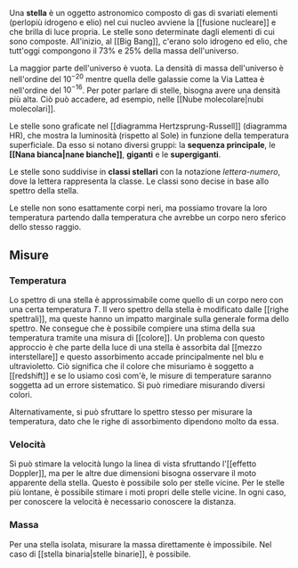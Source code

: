 Una **stella** è un oggetto astronomico composto di gas di svariati elementi (perlopiù idrogeno e elio) nel cui nucleo avviene la [[fusione nucleare]] e che brilla di luce propria. Le stelle sono determinate dagli elementi di cui sono composte. All'inizio, al [[Big Bang]], c'erano solo idrogeno ed elio, che tutt'oggi compongono il 73% e 25% della massa dell'universo.

La maggior parte dell'universo è vuota. La densità di massa dell'universo è nell'ordine del $10^{-20}$ mentre quella delle galassie come la Via Lattea è nell'ordine del $10^{-16}$. Per poter parlare di stelle, bisogna avere una densità più alta. Ciò può accadere, ad esempio, nelle [[Nube molecolare|nubi molecolari]].

Le stelle sono graficate nel [[diagramma Hertzsprung-Russell]] (diagramma HR), che mostra la luminosità (rispetto al Sole) in funzione della temperatura superficiale. Da esso si notano diversi gruppi: la **sequenza principale**, le **[[Nana bianca|nane bianche]]**, **giganti** e le **supergiganti**.

Le stelle sono suddivise in **classi stellari** con la notazione *lettera-numero*, dove la lettera rappresenta la classe. Le classi sono decise in base allo spettro della stella.

Le stelle non sono esattamente corpi neri, ma possiamo trovare la loro temperatura partendo dalla temperatura che avrebbe un corpo nero sferico dello stesso raggio.
## Misure
### Temperatura
Lo spettro di una stella è approssimabile come quello di un corpo nero con una certa temperatura $T$. Il vero spettro della stella è modificato dalle [[righe spettrali]], ma queste hanno un impatto marginale sulla generale forma dello spettro. Ne consegue che è possibile compiere una stima della sua temperatura tramite una misura di [[colore]]. Un problema con questo approccio è che parte della luce di una stella è assorbita dal [[mezzo interstellare]] e questo assorbimento accade principalmente nel blu e ultravioletto. Ciò significa che il colore che misuriamo è soggetto a [[redshift]] e se lo usiamo così com'è, le misure di temperature saranno soggetta ad un errore sistematico. Si può rimediare misurando diversi colori.

Alternativamente, si può sfruttare lo spettro stesso per misurare la temperatura, dato che le righe di assorbimento dipendono molto da essa.
### Velocità
Si può stimare la velocità lungo la linea di vista sfruttando l'[[effetto Doppler]], ma per le altre due dimensioni bisogna osservare il moto apparente della stella. Questo è possibile solo per stelle vicine. Per le stelle più lontane, è possibile stimare i moti propri delle stelle vicine. In ogni caso, per conoscere la velocità è necessario conoscere la distanza.
### Massa
Per una stella isolata, misurare la massa direttamente è impossibile. Nel caso di [[stella binaria|stelle binarie]], è possibile.